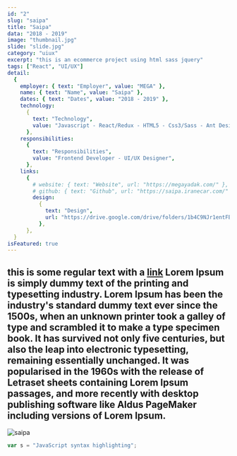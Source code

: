 ```yaml
---
id: "2"
slug: "saipa"
title: "Saipa"
data: "2018 - 2019"
image: "thumbnail.jpg"
slide: "slide.jpg"
category: "uiux"
excerpt: "this is an ecommerce project using html sass jquery"
tags: ["React", "UI/UX"]
detail:
  {
    employer: { text: "Employer", value: "MEGA" },
    name: { text: "Name", value: "Saipa" },
    dates: { text: "Dates", value: "2018 - 2019" },
    technology:
      {
        text: "Technology",
        value: "Javascript - React/Redux - HTML5 - Css3/Sass - Ant Design",
      },
    responsibilities:
      {
        text: "Responsibilities",
        value: "Frontend Developer - UI/UX Designer",
      },
    links:
      {
        # website: { text: "Website", url: "https://megayadak.com/" },
        # github: { text: "Github", url: "https://saipa.iranecar.com/" },
        design:
          {
            text: "Design",
            url: "https://drive.google.com/drive/folders/1b4C9NJr1entFB_nf6AxxbHPGJ7gVPYVW?usp=sharing",
          },
      },
  }
isFeatured: true
---
```

## this is some regular text with a [link](https://hpds.com) Lorem Ipsum is simply dummy text of the printing and typesetting industry. Lorem Ipsum has been the industry's standard dummy text ever since the 1500s, when an unknown printer took a galley of type and scrambled it to make a type specimen book. It has survived not only five centuries, but also the leap into electronic typesetting, remaining essentially unchanged. It was popularised in the 1960s with the release of Letraset sheets containing Lorem Ipsum passages, and more recently with desktop publishing software like Aldus PageMaker including versions of Lorem Ipsum.

![saipa](img01.jpg)

```javascript
var s = "JavaScript syntax highlighting";
```